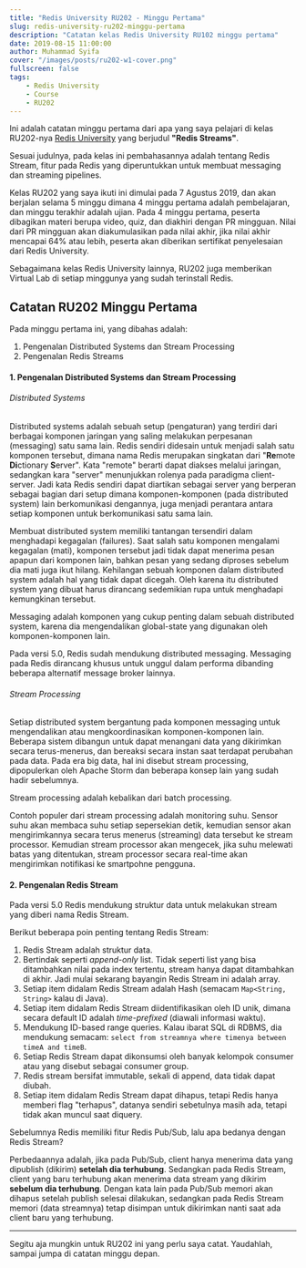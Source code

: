 ```yaml
---
title: "Redis University RU202 - Minggu Pertama"
slug: redis-university-ru202-minggu-pertama
description: "Catatan kelas Redis University RU102 minggu pertama"
date: 2019-08-15 11:00:00
author: Muhammad Syifa
cover: "/images/posts/ru202-w1-cover.png"
fullscreen: false
tags:
    - Redis University
    - Course
    - RU202
---
```


Ini adalah catatan minggu pertama dari apa yang saya pelajari di kelas RU202-nya [Redis University](https://university.redislabs.com) yang berjudul **"Redis Streams"**.

Sesuai judulnya, pada kelas ini pembahasannya adalah tentang Redis Stream, fitur pada Redis yang diperuntukkan untuk membuat messaging dan streaming pipelines.

Kelas RU202 yang saya ikuti ini dimulai pada 7 Agustus 2019, dan akan berjalan selama 5 minggu
dimana 4 minggu pertama adalah pembelajaran, dan minggu terakhir adalah ujian.
Pada 4 minggu pertama, peserta dibagikan materi berupa video, quiz, dan diakhiri dengan PR mingguan.
Nilai dari PR mingguan akan diakumulasikan pada nilai akhir, jika nilai akhir mencapai 64% atau lebih, peserta akan diberikan sertifikat penyelesaian dari Redis University.

Sebagaimana kelas Redis University lainnya, RU202 juga memberikan Virtual Lab di setiap minggunya yang sudah terinstall Redis.

## Catatan RU202 Minggu Pertama

Pada minggu pertama ini, yang dibahas adalah:

1. Pengenalan Distributed Systems dan Stream Processing
2. Pengenalan Redis Streams

#### 1. Pengenalan Distributed Systems dan Stream Processing

###### Distributed Systems

Distributed systems adalah sebuah setup (pengaturan) yang terdiri dari berbagai komponen jaringan yang saling melakukan perpesanan (messaging) satu sama lain. Redis sendiri didesain untuk menjadi salah satu komponen tersebut, dimana nama Redis merupakan singkatan dari "**Re**mote **Di**ctionary **S**erver". Kata "remote" berarti dapat diakses melalui jaringan, sedangkan kara "server" menunjukkan rolenya pada paradigma client-server. Jadi kata Redis sendiri dapat diartikan sebagai server yang berperan sebagai bagian dari setup dimana komponen-komponen (pada distributed system) lain berkomunikasi dengannya, juga menjadi perantara antara setiap komponen untuk berkomunikasi satu sama lain.

Membuat distributed system memiliki tantangan tersendiri dalam menghadapi kegagalan (failures). Saat salah satu komponen mengalami kegagalan (mati), komponen tersebut jadi tidak dapat menerima pesan apapun dari komponen lain, bahkan pesan yang sedang diproses sebelum dia mati juga ikut hilang. Kehilangan sebuah komponen dalam distributed system adalah hal yang tidak dapat dicegah. Oleh karena itu distributed system yang dibuat harus dirancang sedemikian rupa untuk menghadapi kemungkinan tersebut.

Messaging adalah komponen yang cukup penting dalam sebuah distributed system, karena dia mengendalikan global-state yang digunakan oleh komponen-komponen lain. 

Pada versi 5.0, Redis sudah mendukung distributed messaging. Messaging pada Redis dirancang khusus untuk unggul dalam performa dibanding beberapa alternatif message broker lainnya.

###### Stream Processing

Setiap distributed system bergantung pada komponen messaging untuk mengendalikan atau mengkoordinasikan komponen-komponen lain. Beberapa sistem dibangun untuk dapat menangani data yang dikirimkan secara terus-menerus, dan bereaksi secara instan saat terdapat perubahan pada data. Pada era big data, hal ini disebut stream processing, dipopulerkan oleh Apache Storm dan beberapa konsep lain yang sudah hadir sebelumnya.

Stream processing adalah kebalikan dari batch processing.

Contoh populer dari stream processing adalah monitoring suhu. Sensor suhu akan membaca suhu setiap sepersekian detik, kemudian sensor akan mengirimkannya secara terus menerus (streaming) data tersebut ke stream processor. Kemudian stream processor akan mengecek, jika suhu melewati batas yang ditentukan, stream processor secara real-time akan mengirimkan notifikasi ke smartpohne pengguna.

#### 2. Pengenalan Redis Stream

Pada versi 5.0 Redis mendukung struktur data untuk melakukan stream yang diberi nama Redis Stream.

Berikut beberapa poin penting tentang Redis Stream:

1. Redis Stream adalah struktur data.
2. Bertindak seperti _append-only_ list. Tidak seperti list yang bisa ditambahkan nilai pada index tertentu, stream hanya dapat ditambahkan di akhir. Jadi mulai sekarang bayangin Redis Stream ini adalah array.
3. Setiap item didalam Redis Stream adalah Hash (semacam `Map<String, String>` kalau di Java).
4. Setiap item didalam Redis Stream diidentifikasikan oleh ID unik, dimana secara default ID adalah _time-prefixed_ (diawali informasi waktu).
5. Mendukung ID-based range queries. Kalau ibarat SQL di RDBMS, dia mendukung semacam: `select from streamnya where timenya between timeA and timeB`.
6. Setiap Redis Stream dapat dikonsumsi oleh banyak kelompok consumer atau yang disebut sebagai consumer group.
7. Redis stream bersifat immutable, sekali di append, data tidak dapat diubah.
8. Setiap item didalam Redis Stream dapat dihapus, tetapi Redis hanya memberi flag "terhapus", datanya sendiri sebetulnya masih ada, tetapi tidak akan muncul saat diquery.

Sebelumnya Redis memiliki fitur Redis Pub/Sub, lalu apa bedanya dengan Redis Stream?

Perbedaannya adalah, jika pada Pub/Sub, client hanya menerima data yang dipublish (dikirim) **setelah dia terhubung**. Sedangkan pada Redis Stream, client yang baru terhubung akan menerima data stream yang dikirim **sebelum dia terhubung**. Dengan kata lain pada Pub/Sub memori akan dihapus setelah publish selesai dilakukan, sedangkan pada Redis Stream memori (data streamnya) tetap disimpan untuk dikirimkan nanti saat ada client baru yang terhubung.

---

Segitu aja mungkin untuk RU202 ini yang perlu saya catat. Yaudahlah, sampai jumpa di catatan minggu depan.
